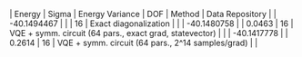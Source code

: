 | Energy      | Sigma   | Energy Variance   | DOF | Method                                                       | Data Repository |
| -40.1494467 |         |                   | 16  | Exact diagonalization                                        |                 |
| -40.1480758 |         | 0.0463            | 16  | VQE + symm. circuit (64 pars., exact grad, statevector)      |                 |
| -40.1417778 |         | 0.2614            | 16  | VQE + symm. circuit (64 pars., 2^14 samples/grad)            |                 |
